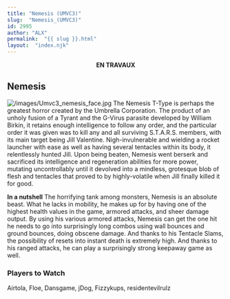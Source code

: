 ```yaml
---
title: "Nemesis (UMVC3)"
slug:  "Nemesis_(UMVC3)"
id: 2995
author: "ALX"
permalink:  "{{ slug }}.html"
layout:  "index.njk"
---
```


<center>

**EN TRAVAUX**

</center>

## Nemesis

![](/images/Umvc3_nemesis_face.jpg‎ "/images/Umvc3_nemesis_face.jpg‎") The
Nemesis T-Type is perhaps the greatest horror created by the Umbrella
Corporation. The product of an unholy fusion of a Tyrant and the G-Virus
parasite developed by William Birkin, it retains enough intelligence to
follow any order, and the particular order it was given was to kill any
and all surviving S.T.A.R.S. members, with its main target being Jill
Valentine. Nigh-invulnerable and wielding a rocket launcher with ease as
well as having several tentacles within its body, it relentlessly hunted
Jill. Upon being beaten, Nemesis went berserk and sacrificed its
intelligence and regeneration abilities for more power, mutating
uncontrollably until it devolved into a mindless, grotesque blob of
flesh and tentacles that proved to by highly-volatile when Jill finally
killed it for good.

**In a nutshell** The horrifying tank among monsters, Nemesis is an
absolute beast. What he lacks in mobility, he makes up for by having one
of the highest health values in the game, armored attacks, and sheer
damage output. By using his various armored attacks, Nemesis can get the
one hit he needs to go into surprisingly long combos using wall bounces
and ground bounces, doing obscene damage. And thanks to his Tentacle
Slams, the possibility of resets into instant death is extremely high.
And thanks to his ranged attacks, he can play a surprisingly strong
keepaway game as well.

### Players to Watch

Airtola, Floe, Dansgame, jDog, Fizzykups, residentevilrulz
